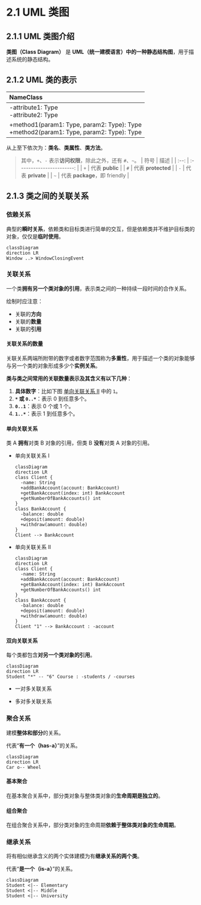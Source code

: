 # 2.1 UML 类图

## 2.1.1 UML 类图介绍

**类图（Class Diagram）** 是 **UML（统一建模语言）**中的一种**静态结构图**，用于描述系统的静态结构。

## 2.1.2 UML 类的表示

| NameClass                                                                                |
| :--------------------------------------------------------------------------------------- |
| -attribute1: Type<br>-attribute2: Type                                                   |
| +method1(param1: Type, param2: Type): Type<br>+method2(param1: Type, param2: Type): Type |

从上至下依次为：**类名**、**类属性**、**类方法**。

> 其中，`+`、`-` 表示**访问权限**，除此之外，还有 `#`、`~`。
> | 符号 | 描述 |
> | :--: | :-----------------------: |
> | `+` | 代表 **public** |
> | `#` | 代表 **protected** |
> | `-` | 代表 **private** |
> | `~` | 代表 **package**，即 friendly |

## 2.1.3 类之间的关联关系

### 依赖关系

典型的**瞬时关系**，依赖类和目标类进行简单的交互，但是依赖类并不维护目标类的对象，仅仅是**临时使用**。

```mermaid
classDiagram
direction LR
Window ..> WindowClosingEvent
```

### 关联关系

一个类**拥有另一个类对象的引用**，表示类之间的一种持续一段时间的合作关系。

绘制时应注意：

- 关联的**方向**
- 关联的**数量**
- 关联的**引用**

#### 关联关系的数量

关联关系两端所附带的数字或者数字范围称为**多重性**，用于描述一个类的对象能够与另一个类的对象形成多少个**实例关系**。

**类与类之间常用的关联数量表示及其含义有以下几种**：

1. **具体数字**：比如下图 [单向关联关系 II](#单向关联关系II) 中的 `1`。
2. **`*` 或 `0..*`**：表示 0 到任意多个。
3. **`0..1`**：表示 0 个或 1 个。
4. **`1..*`**：表示 1 到任意多个。

#### 单向关联关系

类 A **拥有**对类 B 对象的引用，但类 B **没有**对类 A 对象的引用。

- 单向关联关系 I

  ```mermaid
  classDiagram
  direction LR
  class Client {
    -name: String
    +addBankAccount(account: BankAccount)
    +getBankAccount(index: int) BankAccount
    +getNumberOfBankAccounts() int
  }
  class BankAccount {
    -balance: double
    +deposit(amount: double)
    +withdraw(amount: double)
  }
  Client --> BankAccount
  ```

- <span id="单向关联关系II">单向关联关系 II</span>

  ```mermaid
  classDiagram
  direction LR
  class Client {
    -name: String
    +addBankAccount(account: BankAccount)
    +getBankAccount(index: int) BankAccount
    +getNumberOfBankAccounts() int
  }
  class BankAccount {
    -balance: double
    +deposit(amount: double)
    +withdraw(amount: double)
  }
  Client "1" --> BankAccount : -account
  ```

#### 双向关联关系

每个类都包含**对另一个类对象的引用**。

```mermaid
classDiagram
direction LR
Student "*" -- "6" Course : -students / -courses
```

- 一对多关联关系

- 多对多关联关系

### 聚合关系

建模**整体和部分**的关系。

代表“**有一个（has-a）**”的关系。

```mermaid
classDiagram
direction LR
Car o-- Wheel
```

#### 基本聚合

在基本聚合关系中，部分类对象与整体类对象的**生命周期是独立的**。

#### 组合聚合

在组合聚合关系中，部分类对象的生命周期**依赖于整体类对象的生命周期**。

### 继承关系

将有相似继承含义的两个实体建模为有**继承关系的两个类**。

代表“**是一个（is-a）**”的关系。

```mermaid
classDiagram
Student <|-- Elementary
Student <|-- Middle
Student <|-- University
```
